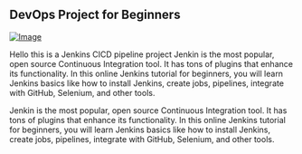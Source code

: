 ## DevOps Project for Beginners   

[![Image](https://github.com/yankils/Simple-DevOps-Project/blob/master/Devops_course.PNG "DevOps Project - CI/CD with Jenkins Ansible Docker Kubernetes ")](https://www.udemy.com/course/valaxy-devops/?referralCode=8147A5CF4C8C7D9E253F)


Hello this is a Jenkins CICD pipeline project
Jenkin is the most popular, open source Continuous Integration tool. It has tons of plugins that enhance its functionality. In this online Jenkins tutorial for beginners, you will learn Jenkins basics like how to install Jenkins, create jobs, pipelines, integrate with GitHub, Selenium, and other tools.

Jenkin is the most popular, open source Continuous Integration tool. It has tons of plugins that enhance its functionality. In this online Jenkins tutorial for beginners, you will learn Jenkins basics like how to install Jenkins, create jobs, pipelines, integrate with GitHub, Selenium, and other tools.


